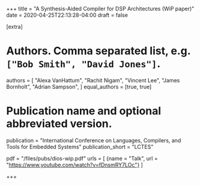 +++
title = "A Synthesis-Aided Compiler for DSP Architectures (WiP paper)"
date = 2020-04-25T22:13:28-04:00
draft = false

[extra]
# Authors. Comma separated list, e.g. `["Bob Smith", "David Jones"]`.
authors = [
  "Alexa VanHattum",
  "Rachit Nigam",
  "Vincent Lee",
  "James Bornholt",
  "Adrian Sampson",
]
equal_authors = [true, true]

# Publication name and optional abbreviated version.
publication = "International Conference on Languages, Compilers, and Tools for Embedded Systems"
publication_short = "LCTES"

pdf = "/files/pubs/dios-wip.pdf"
urls = [
 {name = "Talk", url = "https://www.youtube.com/watch?v=fDnsmRY7LOc"}
]


+++
